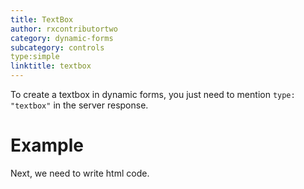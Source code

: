 ```yaml
---
title: TextBox
author: rxcontributortwo
category: dynamic-forms
subcategory: controls
type:simple
linktitle: textbox
---
```


<div class="title-bar"><p>

To create a textbox in dynamic forms, you just need to mention `type: "textbox"` in the server response.</p></div>

# Example

<div component="app-code" key="textbox-complete-component"></div> 
Next, we need to write html code.
<div component="app-code" key="textbox-complete-html"></div> 
<div component="app-example-runner" ref-component="app-textbox-complete"></div>